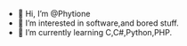 - 👋 Hi, I’m @Phytione
- 👀 I’m interested in software,and bored stuff.
- 🌱 I’m currently learning C,C#,Python,PHP.



